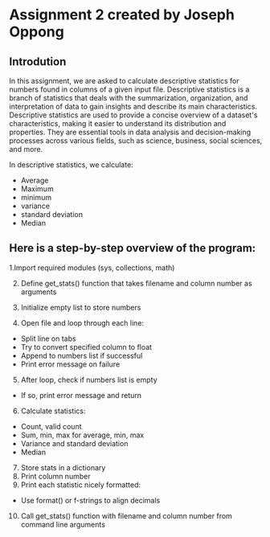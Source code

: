 # Assignment 2 created by Joseph Oppong

## Introdution
In this assignment, we are asked to calculate descriptive statistics for numbers found in columns of a given input file. Descriptive statistics is a branch of statistics that deals with the summarization, organization, and interpretation of data to gain insights and describe its main characteristics. Descriptive statistics are used to provide a concise overview of a dataset's characteristics, making it easier to understand its distribution and properties. They are essential tools in data analysis and decision-making processes across various fields, such as science, business, social sciences, and more.

In descriptive statistics, we calculate:
- Average
- Maximum
- minimum
- variance
- standard deviation
- Median

## Here is a step-by-step overview of the program:
1.Import required modules (sys, collections, math)

2. Define get_stats() function that takes filename and column number as arguments

3. Initialize empty list to store numbers

4. Open file and loop through each line:
 - Split line on tabs
 - Try to convert specified column to float
 - Append to numbers list if successful
 - Print error message on failure
5. After loop, check if numbers list is empty
 - If so, print error message and return
6. Calculate statistics:
 - Count, valid count
 - Sum, min, max for average, min, max
 - Variance and standard deviation
 - Median
7. Store stats in a dictionary
8. Print column number
9. Print each statistic nicely formatted:
 - Use format() or f-strings to align decimals
10. Call get_stats() function with filename and column number from command line arguments
